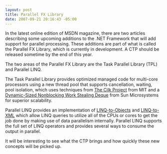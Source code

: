 ```yaml
---
layout: post
title: Parallel FX Library
date: 2007-09-21 20:16:43 -05:00
---
```


In the latest online edition of MSDN magazine, there are two articles describing some upcoming additions to the .NET Framework that will add support for parallel processing. These additions are part of what is called the Parallel FX Library, which is currently in development. A CTP should be released sometime by the end of this year.

The two areas of the Parallel FX Library are the Task Parallel Library (TPL) and Parallel LINQ.

The Task Parallel Library provides optimized managed code for multi-core processors using a new thread pool that supports cancellation, waiting, pool isolation, which uses techniques from [The Cilk Project](http://supertech.csail.mit.edu/cilk/) from MIT and a [Dynamic-Sized Nonblocking Work Stealing Deque](http://research.sun.com/techrep/2005/abstract-144.html) from Sun Microsystems for superior scalability.

Parallel LINQ provides an implementation of [LINQ-to-Objects](http://msdn2.microsoft.com/en-us/library/bb394939.aspx) and [LINQ-to-XML](http://msdn2.microsoft.com/library/bb308960.aspx) which allow LINQ queries to utilize all of the CPUs or cores to get the job done by making use of data parallelism internally. Parallel LINQ supports the full set of LINQ operators and provides several ways to consume the output in parallel.

It will be interesting to see what the CTP brings and how quickly these new concepts will be picked up.

